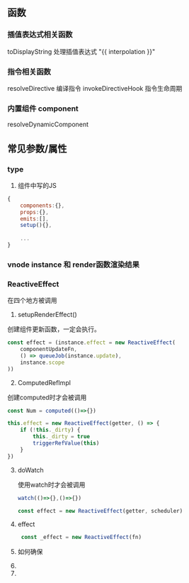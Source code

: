 ## 函数
### 插值表达式相关函数

  toDisplayString 处理插值表达式 "{{ interpolation  }}"
### 指令相关函数
resolveDirective 编译指令
invokeDirectiveHook 指令生命周期

### 内置组件 component
resolveDynamicComponent



## 常见参数/属性 
### type

1. 组件中写的JS

```js
{
    components:{},
    props:{},
    emits:[],
    setup(){},
 	
	...
}
```



### vnode instance 和 render函数渲染结果



### ReactiveEffect

 在四个地方被调用

1.  setupRenderEffect()

   创建组件更新函数，一定会执行。

   ```js
   const effect = (instance.effect = new ReactiveEffect(
       componentUpdateFn,
       () => queueJob(instance.update),
       instance.scope
   ))
   ```

2.  ComputedRefImpl

   创建computed时才会被调用

   ```js
   const Num = computed(()=>{})
   ```

   ```js
   this.effect = new ReactiveEffect(getter, () => {
       if (!this._dirty) {
           this._dirty = true
           triggerRefValue(this)
       }
   })
   ```

3. doWatch

   使用watch时才会被调用

   ```js
   watch(()=>{},()=>{})
   ```

   ```js
   const effect = new ReactiveEffect(getter, scheduler)
   ```

4. effect

   ```js
    const _effect = new ReactiveEffect(fn)
   ```

   



1. 如何确保 
2.  
3. 